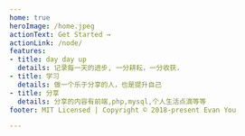 ```yaml
---
home: true
heroImage: /home.jpeg
actionText: Get Started →
actionLink: /node/
features:
- title: day day up
  details: 记录每一天的进步, 一分耕耘，一分收获.
- title: 学习
  details: 做一个乐于分享的人，也是提升自己
- title: 分享
  details: 分享的内容有前端,php,mysql,个人生活点滴等等
footer: MIT Licensed | Copyright © 2018-present Evan You

---
```

